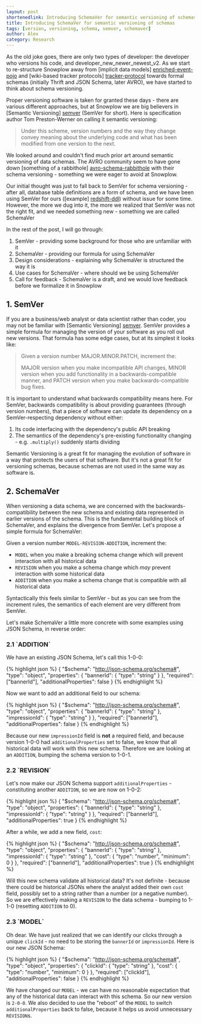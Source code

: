 ```yaml
---
layout: post
shortenedlink: Introducing SchemaVer for semantic versioning of schemas
title: Introducing SchemaVer for semantic versioning of schemas
tags: [version, versioning, schema, semver, schemaver]
author: Alex
category: Research
---
```


As the old joke goes, there are only two types of developer: the developer who versions his code, and developer_new_newer_newest_v2. As we start to re-structure Snowplow away from [implicit data models] [enriched-event-pojo] and [wiki-based tracker protocols] [tracker-protocol] towards formal schemas (initially Thrift and JSON Schema, later AVRO), we have started to think about schema versioning.

Proper versioning software is taken for granted these days - there are various different approaches, but at Snowplow we are big believers in [Semantic Versioning] [semver] (SemVer for short). Here is specification author Tom Preston-Werner on calling it semantic versioning:

> Under this scheme, version numbers and the way they change convey meaning about the underlying code and what has been modified from one version to the next.

We looked around and couldn't find much prior art around semantic versioning of data schemas. The AVRO community seem to have gone down [something of a rabbithole] [avro-schema-rabbithole] with their schema versioning - something we were eager to avoid at Snowplow.

Our initial thought was just to fall back to SemVer for schema versioning - after all, database table definitions are a form of schema, and we have been using SemVer for ours ([example] [redshift-ddl]) without issue for some time. However, the more we dug into it, the more we realized that SemVer was not the right fit, and we needed something new - something we are called SchemaVer

In the rest of the post, I will go through:

1. SemVer - providing some background for those who are unfamiliar with it
2. SchemaVer - providing our formula for using SchemaVer
3. Design considerations - explaining why SchemaVer is structured the way it is
4. Use cases for SchemaVer - where should we be using SchemaVer
5. Call for feedback - SchemaVer is a draft, and we would love feedback before we formalize it in Snowplow

<!--more-->

<div class="html">
<h2><a name="semver">1. SemVer</a></h2>
</div>

If you are a business/web analyst or data scientist rather than coder, you may not be familiar with [Semantic Versioning] [semver]. SemVer provides a simple formula for managing the version of your software as you roll out new versions. That formula has some edge cases, but at its simplest it looks like:

> Given a version number MAJOR.MINOR.PATCH, increment the:
>
>    MAJOR version when you make incompatible API changes,
>    MINOR version when you add functionality in a backwards-compatible manner, and
>    PATCH version when you make backwards-compatible bug fixes.

It is important to understand what backwards compatibility means here. For SemVer, backwards compatibility is about providing guarantees (through version numbers), that a piece of software can update its dependency on a SemVer-respecting dependency without either:

1. Its code interfacing with the dependency's public API breaking
2. The semantics of the dependency's pre-existing functionality changing - e.g. `.multiply()` suddenly starts dividing 

Semantic Versioning is a great fit for managing the evolution of software in a way that protects the users of that software. But it's not a great fit for versioning schemas, because schemas are not used in the same way as software is.

<div class="html">
<h2><a name="schemaver">2. SchemaVer</a></h2>
</div>

When versioning a data schema, we are concerned with the backwards-compatibility between the new schema and existing data represented in earlier versions of the schema. This is the fundamental building block of SchemaVer, and explains the divergence from SemVer. Let's propose a simple formula for SchemaVer:

Given a version number `MODEL-REVISION-ADDITION`, increment the:

* `MODEL` when you make a breaking schema change which will prevent interaction with all historical data
* `REVISION` when you make a schema change which _may_ prevent interaction with some historical data
* `ADDITION` when you make a schema change that is compatible with all historical data

Syntactically this feels similar to SemVer - but as you can see from the increment rules, the semantics of each element are very different from SemVer.

Let's make SchemaVer a little more concrete with some examples using JSON Schema, in reverse order:

<div class="html">
<h3><a name="addition">2.1 `ADDITION`</a></h3>
</div>

We have an existing JSON Schema, let's call this 1-0-0:

{% highlight json %}
{
	"$schema": "http://json-schema.org/schema#",
	"type": "object",
	"properties": {
		"bannerId": {
			"type": "string"
		}
	},
	"required": ["bannerId"],
	"additionalProperties": false
}
{% endhighlight %}

Now we want to add an additional field to our schema:

{% highlight json %}
{
	"$schema": "http://json-schema.org/schema#",
	"type": "object",
	"properties": {
		"bannerId": {
			"type": "string"
		},
		"impressionId": {
			"type": "string"
		}
	},
	"required": ["bannerId"],
	"additionalProperties": false
}
{% endhighlight %}

Because our new `impressionId` field is **not** a required field, and because version 1-0-0 had `additionalProperties` set to false, we know that all historical data will work with this new schema. Therefore we are looking at an `ADDITION`, bumping the schema version to 1-0-1.

<div class="html">
<h3><a name="addition">2.2 `REVISION`</a></h3>
</div>

Let's now make our JSON Schema support `additionalProperties` - constituting another `ADDITION`, so we are now on 1-0-2:

{% highlight json %}
{
	"$schema": "http://json-schema.org/schema#",
	"type": "object",
	"properties": {
		"bannerId": {
			"type": "string"
		},
		"impressionId": {
			"type": "string"
		}
	},
	"required": ["bannerId"],
	"additionalProperties": true
}
{% endhighlight %}

After a while, we add a new field, `cost`:

{% highlight json %}
{
	"$schema": "http://json-schema.org/schema#",
	"type": "object",
	"properties": {
		"bannerId": {
			"type": "string"
		},
		"impressionId": {
			"type": "string"
		},
		"cost": {
			"type": "number",
			"minimum": 0
		}
	},
	"required": ["bannerId"],
	"additionalProperties": true
}
{% endhighlight %}

Will this new schema validate all historical data? It's not definite - because there could be historical JSONs where the analyst added their own `cost` field, possibly set to a string rather than a number (or a negative number). So we are effectively making a `REVISION` to the data schema - bumping to 1-1-0 (resetting `ADDITION` to 0).

<div class="html">
<h3><a name="addition">2.3 `MODEL`</a></h3>
</div>

Oh dear. We have just realized that we can identify our clicks through a unique `clickId` - no need to be storing the `bannerId` or `impressionId`. Here is our new JSON Schema:

{% highlight json %}
{
	"$schema": "http://json-schema.org/schema#",
	"type": "object",
	"properties": {
		"clickId": {
			"type": "string"
		},
		"cost": {
			"type": "number",
			"minimum": 0
		}
	},
	"required": ["clickId"],
	"additionalProperties": false
}
{% endhighlight %}

We have changed our `MODEL` - we can have no reasonable expectation that any of the historical data can interact with this schema. So our new version is `2-0-0`. We also decided to use the "reboot" of the `MODEL` to switch `additionalProperties` back to false, because it helps us avoid unnecessary `REVISION`s.




[enriched-event-pojo]: https://github.com/snowplow/snowplow/blob/0.9.2/3-enrich/scala-common-enrich/src/main/scala/com.snowplowanalytics.snowplow.enrich/common/outputs/CanonicalOutput.scala
[tracker-protocol]: https://github.com/snowplow/snowplow/wiki/snowplow-tracker-protocol

[semver]: http://semver.org/
[avro-schema-rabbithole]: https://issues.apache.org/jira/browse/AVRO-1124#commentauthor_13827415_verbose

[redshift-ddl]: https://github.com/snowplow/snowplow/blob/0.9.2/4-storage/redshift-storage/sql/atomic-def.sql#L12
